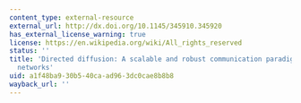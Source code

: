 ```yaml
---
content_type: external-resource
external_url: http://dx.doi.org/10.1145/345910.345920
has_external_license_warning: true
license: https://en.wikipedia.org/wiki/All_rights_reserved
status: ''
title: 'Directed diffusion: A scalable and robust communication paradigm for sensor
  networks'
uid: a1f48ba9-30b5-40ca-ad96-3dc0cae8b8b8
wayback_url: ''
---
```


